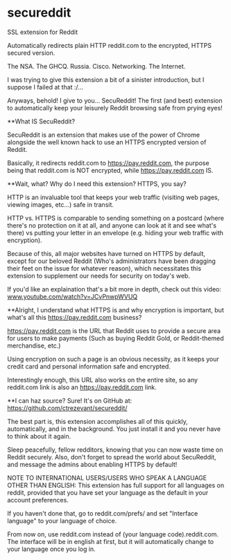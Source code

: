 secureddit
==========

SSL extension for Reddit

Automatically redirects plain HTTP reddit.com to the encrypted, HTTPS secured version.

The NSA. The GHCQ. Russia. Cisco. Networking. The Internet.

I was trying to give this extension a bit of a sinister introduction, but I suppose I failed at that :/...

Anyways, behold! I give to you... SecuReddit! The first (and best) extension to automatically keep your leisurely Reddit browsing safe from prying eyes!

**What IS SecuReddit?

SecuReddit is an extension that makes use of the power of Chrome alongside the well known hack to use an HTTPS encrypted version of Reddit. 

Basically, it redirects reddit.com to https://pay.reddit.com, the purpose being that reddit.com is NOT encrypted, while https://pay.reddit.com IS. 

**Wait, what? Why do I need this extension? HTTPS, you say?

HTTP is an invaluable tool that keeps your web traffic (visiting web pages, viewing images, etc...) safe in transit. 

HTTP vs. HTTPS is comparable to sending something on a postcard (where there's no protection on it at all, and anyone can look at it and see what's there) vs putting your letter in an envelope (e.g. hiding your web traffic with encryption). 

Because of this, all major websites have turned on HTTPS by default, except for our beloved Reddit (Who's administrators have been dragging their feet on the issue for whatever reason), which necessitates this extension to supplement our needs for security on today's web.

If you'd like an explaination that's a bit more in depth, check out this video:
www.youtube.com/watch?v=JCvPnwpWVUQ

**Alright, I understand what HTTPS is and why encryption is important, but what's all this https://pay.reddit.com business?

https://pay.reddit.com is the URL that Reddit uses to provide a secure area for users to make payments (Such as buying Reddit Gold, or Reddit-themed merchandise, etc.) 

Using encryption on such a page is an obvious necessity, as it keeps your credit card and personal information safe and encrypted. 

Interestingly enough, this URL also works on the entire site, so any reddit.com link is also an https://pay.reddit.com link.


**I can haz source?
Sure! It's on GitHub at: https://github.com/ctrezevant/secureddit/


The best part is, this extension accomplishes all of this quickly, automatically, and in the background. You just install it and you never have to think about it again.

Sleep peacefully, fellow redditors, knowing that you can now waste time on Reddit securely. 
Also, don't forget to spread the world about SecuReddit, and message the admins about enabling HTTPS by default!


NOTE TO INTERNATIONAL USERS/USERS WHO SPEAK A LANGUAGE OTHER THAN ENGLISH:
This extension has full support for all languages on reddit, provided that you have set your language
as the default in your account preferences. 

If you haven't done that, go to reddit.com/prefs/ and set "Interface language" to your language of choice.

From now on, use reddit.com instead of (your language code).reddit.com. 
The interface will be in english at first, but it will automatically change to your language once you log in. 
